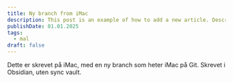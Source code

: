 ```yaml
---
title: Ny branch from iMac
description: This post is an example of how to add a new article. Description 50-160 words
publishDate: 01.01.2025
tags:
  - mal
draft: false
---
```

Dette er skrevet på iMac, med en ny branch som heter iMac på Git. 
Skrevet i Obsidian, uten sync vault.


